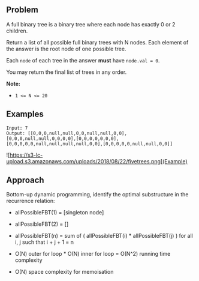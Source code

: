 ## Problem
A full binary tree is a binary tree where each node has exactly 0 or 2 children.

Return a list of all possible full binary trees with N nodes.  Each element of the answer is the root node of one possible tree.

Each `node` of each tree in the answer **must** have `node.val = 0`.

You may return the final list of trees in any order.

**Note:**
* `1 <= N <= 20`

## Examples
```
Input: 7
Output: [[0,0,0,null,null,0,0,null,null,0,0],[0,0,0,null,null,0,0,0,0],[0,0,0,0,0,0,0],[0,0,0,0,0,null,null,null,null,0,0],[0,0,0,0,0,null,null,0,0]]
```
![https://s3-lc-upload.s3.amazonaws.com/uploads/2018/08/22/fivetrees.png](Example)

## Approach
Bottom-up dynamic programming, identify the optimal substructure in the recurrence relation:
* allPossibleFBT(1) = [singleton node]
* allPossibleFBT(2) = []
* allPossibleFBT(n) = sum of ( allPossibleFBT(i) * allPossibleFBT(j) ) for all i, j such that i + j + 1 = n

* O(N) outer for loop * O(N) inner for loop = O(N^2) running time complexity
* O(N) space complexity for memoisation
